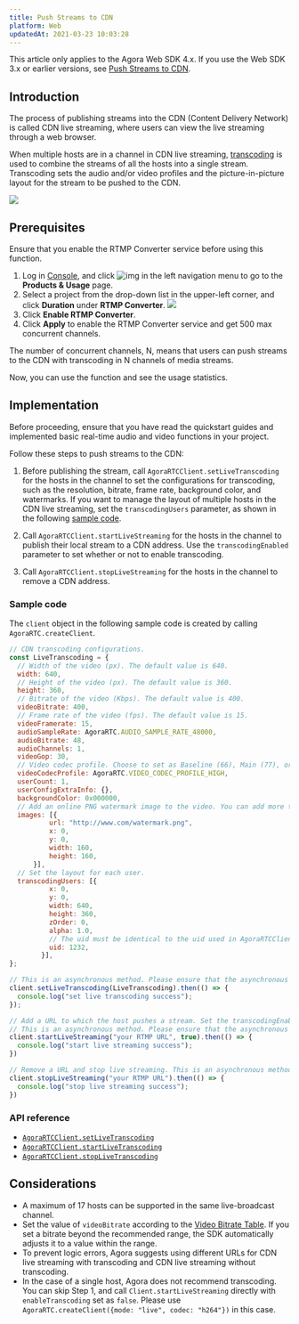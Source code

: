 ```yaml
---
title: Push Streams to CDN
platform: Web
updatedAt: 2021-03-23 10:03:28
---
```

<div class="alert note">This article only applies to the Agora Web SDK 4.x. If you use the Web SDK 3.x or earlier versions, see <a href="./cdn_streaming_web?platform=Web">Push Streams to CDN</a>.</li></div>

## Introduction

The process of publishing streams into the CDN (Content Delivery Network) is called CDN live streaming, where users can view the live streaming through a web browser.

When multiple hosts are in a channel in CDN live streaming, [transcoding](terms#transcoding) is used to combine the streams of all the hosts into a single stream. Transcoding sets the audio and/or video profiles and the picture-in-picture layout for the stream to be pushed to the CDN.

![](https://web-cdn.agora.io/docs-files/1588993691567)

## Prerequisites

Ensure that you enable the RTMP Converter service before using this function.

1. Log in [Console](https://dashboard.agora.io/), and click ![img](https://web-cdn.agora.io/docs-files/1551260936285) in the left navigation menu to go to the **Products & Usage** page. 
2. Select a project from the drop-down list in the upper-left corner, and click **Duration** under **RTMP Converter**. 
![](https://web-cdn.agora.io/docs-files/1569302661254)
3. Click **Enable RTMP Converter**.
4. Click **Apply** to enable the RTMP Converter service and get 500 max concurrent channels.

<div class="alert note"> The number of concurrent channels, N, means that users can push streams to the CDN with transcoding in N channels of media streams. </div>

Now, you can use the function and see the usage statistics.


## Implementation

Before proceeding, ensure that you have read the quickstart guides and implemented basic real-time audio and video functions in your project.

Follow these steps to push streams to the CDN:

1. Before publishing the stream, call `AgoraRTCClient.setLiveTranscoding` for the hosts in the channel to set the configurations for transcoding, such as the resolution, bitrate, frame rate, background color, and watermarks. If you want to manage the layout of multiple hosts in the CDN live streaming, set the `transcodingUsers` parameter, as shown in the following [sample code](#sample-code).

2. Call `AgoraRTCClient.startLiveStreaming` for the hosts in the channel to publish their local stream to a CDN address. Use the `transcodingEnabled` parameter to set whether or not to enable transcoding.

3. Call `AgoraRTCClient.stopLiveStreaming` for the hosts in the channel to remove a CDN address.

### Sample code

The `client` object in the following sample code is created by calling `AgoraRTC.createClient`.

```js
// CDN transcoding configurations.
const LiveTranscoding = {
  // Width of the video (px). The default value is 640.
  width: 640,
  // Height of the video (px). The default value is 360.
  height: 360,
  // Bitrate of the video (Kbps). The default value is 400.
  videoBitrate: 400,
  // Frame rate of the video (fps). The default value is 15.
  videoFramerate: 15,
  audioSampleRate: AgoraRTC.AUDIO_SAMPLE_RATE_48000,
  audioBitrate: 48,
  audioChannels: 1,
  videoGop: 30,
  // Video codec profile. Choose to set as Baseline (66), Main (77), or High (100). If you set this parameter to other values, Agora adjusts it to the default value of 100.
  videoCodecProfile: AgoraRTC.VIDEO_CODEC_PROFILE_HIGH,
  userCount: 1,
  userConfigExtraInfo: {},
  backgroundColor: 0x000000,
  // Add an online PNG watermark image to the video. You can add more than one watermark image at the same time.
  images: [{
          url: "http://www.com/watermark.png",
          x: 0,
          y: 0,
          width: 160,
          height: 160,
      }],
  // Set the layout for each user.
  transcodingUsers: [{
          x: 0,
          y: 0,
          width: 640,
          height: 360,
          zOrder: 0,
          alpha: 1.0,
          // The uid must be identical to the uid used in AgoraRTCClient.join.
          uid: 1232,
        }],
};

// This is an asynchronous method. Please ensure that the asynchronous operation completes before conducting the next operation.
client.setLiveTranscoding(LiveTranscoding).then(() => {
  console.log("set live transcoding success");
});

// Add a URL to which the host pushes a stream. Set the transcodingEnabled parameter as true to enable the transcoding service. Once transcoding is enabled, you need to set the live transcoding configurations by calling setLiveTranscoding. We do not recommend transcoding in the case of a single host.
// This is an asynchronous method. Please ensure that the asynchronous operation completes before conducting the next operation.
client.startLiveStreaming("your RTMP URL", true).then(() => {
  console.log("start live streaming success");
})

// Remove a URL and stop live streaming. This is an asynchronous method. Please ensure that the asynchronous operation completes before conducting the next operation.
client.stopLiveStreaming("your RTMP URL").then(() => {
  console.log("stop live streaming success");
})
```

### API reference
- [`AgoraRTCClient.setLiveTranscoding`](./API%20Reference/web/v4.2.1/interfaces/iagorartcclient.html#setlivetranscoding)
- [`AgoraRTCClient.startLiveTranscoding`](./API%20Reference/web/v4.2.1/interfaces/iagorartcclient.html#startlivetranscoding)
- [`AgoraRTCClient.stopLiveTranscoding`](./API%20Reference/web/v4.2.1/interfaces/iagorartcclient.html#stoplivetranscoding)

## Considerations
- A maximum of 17 hosts can be supported in the same live-broadcast channel.
- Set the value of `videoBitrate` according to the [Video Bitrate Table](video_profile_web_ng#recommended-video-profiles). If you set a bitrate beyond the recommended range, the SDK automatically adjusts it to a value within the range.
- To prevent logic errors, Agora suggests using different URLs for CDN live streaming with transcoding and CDN live streaming without transcoding.
- In the case of a single host, Agora does not recommend transcoding. You can skip Step 1, and call `Client.startLiveStreaming` directly with `enableTranscoding` set as `false`. Please use `AgoraRTC.createClient({mode: "live", codec: "h264"})` in this case.